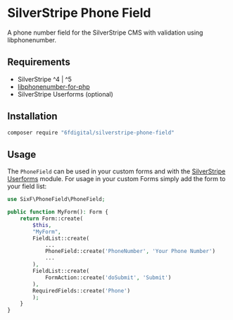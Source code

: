 # SilverStripe Phone Field
A phone number field for the SilverStripe CMS with validation using libphonenumber.

## Requirements
* SilverStripe ^4 | ^5
* [libphonenumber-for-php](https://github.com/giggsey/libphonenumber-for-php)
* SilverStripe Userforms (optional)

## Installation
```bash
composer require "6fdigital/silverstripe-phone-field"
```

## Usage
The `PhoneField` can be used in your custom forms and with the
[SilverStripe Userforms](https://github.com/silverstripe/silverstripe-userforms) module. For usage in your custom Forms 
simply add the form to your field list:

```php
use SixF\PhoneField\PhoneField;

public function MyForm(): Form {
    return Form::create(
        $this,
        "MyForm",
        FieldList::create(
            ...
            PhoneField::create('PhoneNumber', 'Your Phone Number')
            ...
        ),
        FieldList::create(
            FormAction::create('doSubmit', 'Submit')
        ),
        RequiredFields::create('Phone')
        );
    }
}
```
